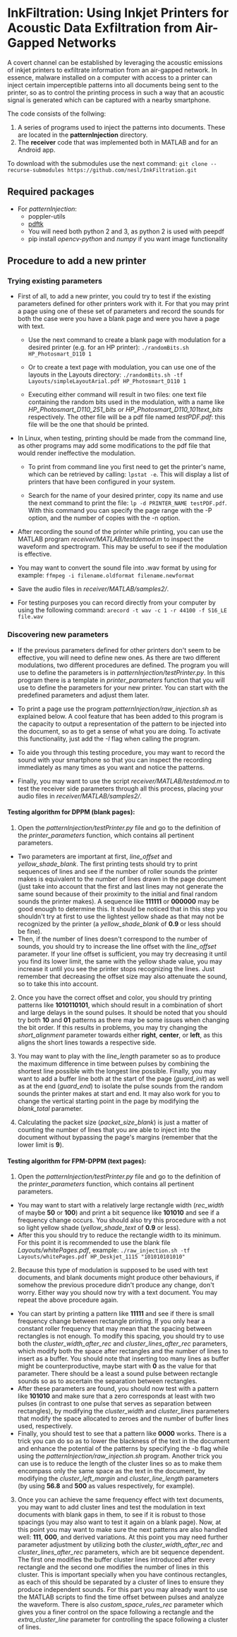 # InkFiltration: Using Inkjet Printers for Acoustic Data Exfiltration from Air-Gapped Networks

A covert channel can be established by leveraging the acoustic emissions of inkjet printers to exfiltrate information from an air-gapped network. In essence, malware installed on a computer with access to a printer can inject certain imperceptible patterns into all documents being sent to the printer, so as to control the printing process in such a way that an acoustic signal is generated which can be captured with a nearby smartphone.

The code consists of the follwing:

1. A series of programs used to inject the patterns into documents. These are located in the **patternInjection** directory.
1. The **receiver** code that was implemented both in MATLAB and for an Android app.

To download with the submodules use the next command: `git clone --recurse-submodules https://github.com/nesl/InkFiltration.git`

## Required packages

- For *patternInjection*:
  - poppler-utils
  - [pdftk](https://wilransz.com/pdftk-on-ubuntu-18-04/)
  - You will need both python 2 and 3, as python 2 is used with peepdf
  - pip install *opencv-python* and *numpy* if you want image functionality

## Procedure to add a new printer

### Trying existing parameters

- First of all, to add a new printer, you could try to test if the existing parameters defined for other printers work with it. For that you may print a page using one of these set of parameters and record the sounds for both the case were you have a blank page and were you have a page with text.

  - Use the next command to create a blank page with modulation for a desired printer (e.g. for an HP printer): `./randomBits.sh HP_Photosmart_D110 1`

  - Or to create a text page with modulation, you can use one of the layouts in the Layouts directory: `./randomBits.sh -tf Layouts/simpleLayoutArial.pdf HP_Photosmart_D110 1`

  - Executing either command will result in two files: one text file containing the random bits used in the modulation, with a name like *HP_Photosmart_D110_251_bits* or *HP_Photosmart_D110_101text_bits* respectively. The other file will be a pdf file named *testPDF.pdf*: this file will be the one that should be printed.

- In Linux, when testing, printing should be made from the command line, as other programs may add some modifications to the pdf file that would render ineffective the modulation.

  - To print from command line you first need to get the printer's name, which can be retrieved by calling: `lpstat -e`. This will display a list of printers that have been configured in your system.

  - Search for the name of your desired printer, copy its name and use the next command to print the file: `lp -d PRINTER_NAME testPDF.pdf`. With this command you can specify the page range with the -P option, and the number of copies with the -n option.

- After recording the sound of the printer while printing, you can use the MATLAB program *receiver/MATLAB/testdemod.m* to inspect the waveform and spectrogram. This may be useful to see if the modulation is effective.

- You may want to convert the sound file into .wav format by using for example: `ffmpeg -i filename.oldformat filename.newformat`

- Save the audio files in *receiver/MATLAB/samples2/*.

- For testing purposes you can record directly from your computer by using the following command: `arecord -t wav -c 1 -r 44100 -f S16_LE file.wav`

### Discovering new parameters

- If the previous parameters defined for other printers don't seem to be effective, you will need to define new ones. As there are two different modulations, two different procedures are defined. The program you will use to define the parameters is in *patternInjection/testPrinter.py*. In this program there is a template in *printer_parameters* function that you will use to define the parameters for your new printer. You can start with the predefined parameters and adjust them later. 

- To print a page use the program *patternInjection/raw_injection.sh* as explained below. A cool feature that has been added to this program is the capacity to output a representation of the pattern to be injected into the document, so as to get a sense of what you are doing. To activate this functionality, just add the *-I* flag when calling the program.

- To aide you through this testing procedure, you may want to record the sound with your smartphone so that you can inspect the recording immediately as many times as you want and notice the patterns. 

- Finally, you may want to use the script *receiver/MATLAB/testdemod.m* to test the receiver side parameters through all this process, placing your audio files in *receiver/MATLAB/samples2/*.

#### Testing algorithm for DPPM (blank pages):

1. Open the *patternInjection/testPrinter.py* file and go to the definition of the *printer_parameters* function, which contains all pertinent parameters. 
  - Two parameters are important at first, *line_offset* and *yellow_shade_blank*. The first printing tests should try to print sequences of lines and see if the number of roller sounds the printer makes is equivalent to the number of lines drawn in the page document (just take into account that the first and last lines may not generate the same sound because of their proximity to the initial and final random sounds the printer makes). A sequence like **111111** or **000000** may be good enough to determine this. It should be noticed that in this step you shouldn't try at first to use the lightest yellow shade as that may not be recognized by the printer (a *yellow_shade_blank* of **0.9** or less should be fine). 
  - Then, if the number of lines doesn't correspond to the number of sounds, you should try to increase the line offset with the *line_offset* parameter. If your line offset is sufficient, you may try decreasing it until you find its lower limit, the same with the yellow shade value, you may increase it until you see the printer stops recognizing the lines. Just remember that decreasing the offset size may also attenuate the sound, so to take this into account.

2. Once you have the correct offset and color, you should try printing patterns like **1010110101**, which should result in a combination of short and large delays in the sound pulses. It should be noted that you should try both **10** and **01** patterns as there may be some issues when changing the bit order. If this results in problems, you may try changing the *short_alignment* parameter towards either **right**, **center**, or **left**, as this aligns the short lines towards a respective side.

3. You may want to play with the *line_length* parameter so as to produce the maximum difference in time between pulses by combining the shortest line possible with the longest line possible. Finally, you may want to add a buffer line both at the start of the page (*guard_init*) as well as at the end (*guard_end*) to isolate the pulse sounds from the random sounds the printer makes at start and end. It may also work for you to change the vertical starting point in the page by modifying the *blank_total* parameter.

4. Calculating the packet size (*packet_size_blank*) is just a matter of counting the number of lines that you are able to inject into the document without bypassing the page's margins (remember that the lower limit is **9**).

#### Testing algorithm for FPM-DPPM (text pages):

1. Open the *patternInjection/testPrinter.py* file and go to the definition of the *printer_parameters* function, which contains all pertinent parameters. 
  - You may want to start with a relatively large rectangle width (*rec_width* of maybe **50** or **100**) and print a bit sequence like **101010** and see if a frequency change occurs. You should also try this procedure with a not so light yellow shade (*yellow_shade_text* of **0.9** or less). 
  - After this you should try to reduce the rectangle width to its minimum. For this point it is recommended to use the blank file *Layouts/whitePages.pdf*, example: `./raw_injection.sh -tf Layouts/whitePages.pdf HP_Deskjet_1115 "101010101010"`

2. Because this type of modulation is supposed to be used with text documents, and blank documents might produce other behaviours, if somehow the previous procedure didn't produce any change, don't worry. Either way you should now try with a text document. You may repeat the above procedure again. 
  - You can start by printing a pattern like **11111** and see if there is small frequency change between rectangle printing. If you only hear a constant roller frequency that may mean that the spacing between rectangles is not enough. To modify this spacing, you should try to use both the *cluster_width_after_rec* and *cluster_lines_after_rec* parameters, which modify both the space after rectangles and the number of lines to insert as a buffer. You should note that inserting too many lines as buffer might be counterproductive, maybe start with **0** as the value for that parameter. There should be a least a sound pulse between rectangle sounds so as to ascertain the separation between rectangles. 
  - After these parameters are found, you should now test with a pattern like **101010** and make sure that a zero corresponds at least with two pulses (in contrast to one pulse that serves as separation between rectangles), by modifying the *cluster_width* and *cluster_lines* parameters that modify the space allocated to zeroes and the number of buffer lines used, respectively. 
  - Finally, you should test to see that a pattern like **0000** works. There is a trick you can do so as to lower the blackness of the text in the document and enhance the potential of the patterns by specifying the -b flag while using the *patternInjection/raw_injection.sh* program. Another trick you can use is to reduce the length of the cluster lines so as to make them encompass only the same space as the text in the document, by modifying the *cluster_left_margin* and *cluster_line_length* parameters (by using **56.8** and **500** as values respectively, for example).

3. Once you can achieve the same frequency effect with text documents, you may want to add cluster lines and test the modulation in text documents with blank gaps in them, to see if it is robust to those spacings (you may also want to test it again on a blank page). Now, at this point you may want to make sure the next patterns are also handled well: **111**, **000**, and derived variations. At this point you may need further parameter adjustment by utilizing both the *cluster_width_after_rec* and *cluster_lines_after_rec* parameters, which are bit sequence dependent. The first one modifies the buffer cluster lines introduced after every rectangle and the second one modifies the number of lines in this cluster. This is important specially when you have continous rectangles, as each of this should be separated by a cluster of lines to ensure they produce independent sounds. For this part you may already want to use the MATLAB scripts to find the time offset between pulses and analyze the waveform. There is also *custom_space_rules_rec* parameter which gives you a finer control on the space following a rectangle and the *extra_cluster_line* parameter for controlling the space following a cluster of lines.
